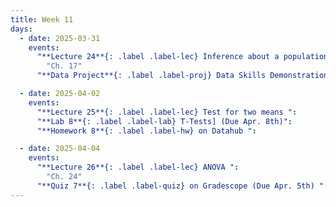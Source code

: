 ```yaml
---
title: Week 11
days:
  - date: 2025-03-31
    events:
      "**Lecture 24**{: .label .label-lec} Inference about a population mean ":
        "Ch. 17"
      "**Data Project**{: .label .label-proj} Data Skills Demonstration Part II (Due 11:59 PM PST)":

  - date: 2025-04-02
    events:
      "**Lecture 25**{: .label .label-lec} Test for two means ":
      "**Lab 8**{: .label .label-lab} T-Tests] (Due Apr. 8th)":
      "**Homework 8**{: .label .label-hw} on Datahub ":

  - date: 2025-04-04
    events:
      "**Lecture 26**{: .label .label-lec} ANOVA ": 
        "Ch. 24"
      "**Quiz 7**{: .label .label-quiz} on Gradescope (Due Apr. 5th) ":
---
```


